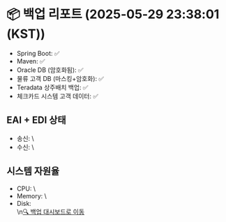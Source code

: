 # 📦 백업 리포트 (2025-05-29 23:38:01 (KST))
- Spring Boot: ✅
- Maven: ✅
- Oracle DB (암호화됨): ✅
- 물류 고객 DB (마스킹+암호화): ✅
- Teradata 상주배치 백업: ✅
- 체크카드 시스템 고객 데이터: ✅
## EAI + EDI 상태
- 송신: \
- 수신: \
## 시스템 자원율
- CPU: \
- Memory: \
- Disk: \
\n[🔍 백업 대시보드로 이동](../index.html)
